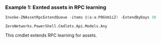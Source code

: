 ### Example 1: Exnted assets in RPC learning
```powershell
Invoke-ZNAssetRpcExtendQueue -items @(a:a:P0GVm1iZ) -ExtendByDays 30
```

```output
ZeroNetworks.PowerShell.Cmdlets.Api.Models.Any
```

This cmdlet extends RPC learning for assets.